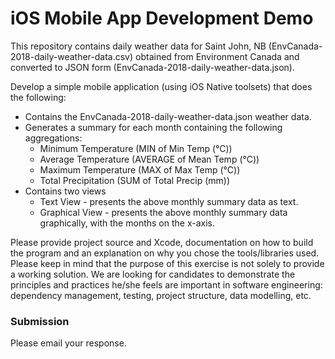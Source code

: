 # iOS Mobile App Development Demo

This repository contains daily weather data for Saint John, NB (EnvCanada-2018-daily-weather-data.csv) obtained from Environment Canada and converted to JSON form (EnvCanada-2018-daily-weather-data.json).

Develop a simple mobile application (using iOS Native toolsets) that does the following:

- Contains the EnvCanada-2018-daily-weather-data.json weather data.
- Generates a summary for each month containing the following aggregations:
    - Minimum Temperature (MIN of Min Temp (°C))
    - Average Temperature (AVERAGE of Mean Temp (°C))
    - Maximum Temperature (MAX of Max Temp (°C))
    - Total Precipitation (SUM of Total Precip (mm))
- Contains two views
    - Text View - presents the above monthly summary data as text.
    - Graphical View - presents the above monthly summary data graphically, with the months on the x-axis.

Please provide project source and Xcode, documentation on how to build the program and an explanation on why you chose the tools/libraries used. Please keep in mind that the purpose of this exercise is not solely to provide a working solution. We are looking for candidates to demonstrate the principles and practices he/she feels are important in software engineering: dependency management, testing, project structure, data modelling, etc. 

### Submission
Please email your response.
